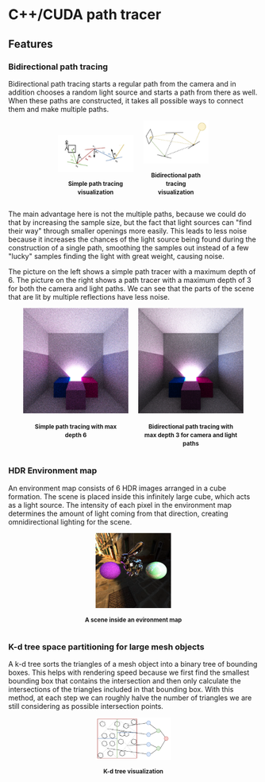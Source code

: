 # C++/CUDA path tracer

## Features

### Bidirectional path tracing

Bidirectional path tracing starts a regular path from the camera and in addition chooses a random light source and starts a path from there as well. When these paths are constructed, it takes all possible ways to connect them and make multiple paths.


<div style="display: flex; justify-content: space-between; align-items: flex-end; gap: 20px; padding: 0 100px">
    <div style="display: flex; flex-direction: column; align-items: center;">
        <img src="img/path_tracing.png"alt="Simple path tracing visualization">
        <p style="text-align: center; padding: 0 10px;">
            <small><b>Simple path tracing visualization</b></small>
        </p>
    </div>
    <div style="display: flex; flex-direction: column; align-items: center;">
        <img src="img/bidirectional_path_tracing.png" alt="Bidirectional path tracing visualization">
        <p style="text-align: center; padding: 0 10px;">
            <small><b>Bidirectional path tracing visualization</b></small>
        </p>
    </div>
</div>


The main advantage here is not the multiple paths, because we could do that by increasing the sample size, but the fact that light sources can "find their way" through smaller openings more easily. This leads to less noise because it increases the chances of the light source being found during the construction of a single path, smoothing the samples out instead of a few "lucky" samples finding the light with great weight, causing noise.

The picture on the left shows a simple path tracer with a maximum depth of 6. The picture on the right shows a path tracer with a maximum depth of 3 for both the camera and light paths. We can see that the parts of the scene that are lit by multiple reflections have less noise.

<div style="display: flex; justify-content: space-between; gap: 20px; padding: 0 30px">
    <div>
        <img src="img/simple_path_tracing_200samples_6camera.png"alt="simple path trace example">
        <p style="text-align: center; padding: 0 10px;">
            <small><b>Simple path tracing with max depth 6</b></small>
        </p>
    </div>
    <div>
        <img src="img/bidirectional_path_tracing_200samples_3light_3cam.png"alt="bidirectional path trace example">
        <p style="text-align: center; padding: 0 10px;">
            <small><b>Bidirectional path tracing with max depth 3 for camera and light paths</b></small>
        </p>
    </div>
</div>

### HDR Environment map

An environment map consists of 6 HDR images arranged in a cube formation. The scene is placed inside this infinitely large cube, which acts as a light source. The intensity of each pixel in the environment map determines the amount of light coming from that direction, creating omnidirectional lighting for the scene.

<div style="display: flex; flex-direction: column; align-items: center;">
    <img src="img/environment_mapping.png" width="30%" alt="environment mapping example">
    <p style="text-align: center; padding: 0 10px;">
        <small><b>A scene inside an evironment map</b></small>
    </p>
</div>


### K-d tree space partitioning for large mesh objects

A k-d tree sorts the triangles of a mesh object into a binary tree of bounding boxes. This helps with rendering speed because we first find the smallest bounding box that contains the intersection and then only calculate the intersections of the triangles included in that bounding box.
With this method, at each step we can roughly halve the number of triangles we are still considering as possible intersection points.
<div style="display: flex; flex-direction: column; align-items: center;">
    <img src="img/kd_tree.png" width="30%" alt="K-d tree visualization">
    <p style="text-align: center; padding: 0 10px;">
        <small><b>K-d tree visualization</b></small>
    </p>
</div>

